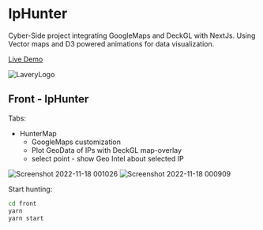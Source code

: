# IpHunter

Cyber-Side project integrating GoogleMaps and DeckGL with NextJs.
Using Vector maps and D3 powered animations for data visualization. 

[Live Demo](https://iphuntermap.vercel.app/)

![LaveryLogo](https://user-images.githubusercontent.com/25290565/205463167-ae1b8427-f569-4bc7-ae55-1000afa10800.svg)
## Front - IpHunter

Tabs:
 - HunterMap
   - GoogleMaps customization
   - Plot GeoData of IPs with DeckGL map-overlay
   - select point - show Geo Intel about selected IP  

![Screenshot 2022-11-18 001026](https://user-images.githubusercontent.com/25290565/202758552-309607c1-f7f6-42e9-a770-790715f86be8.png)
![Screenshot 2022-11-18 000909](https://user-images.githubusercontent.com/25290565/202758562-02cdd7dc-beeb-4aa8-8608-a4f5322ed00f.png)


Start hunting:

```bash
cd front
yarn
yarn start
```
